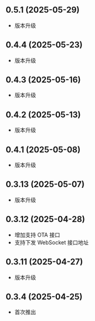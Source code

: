 ## 0.5.1 (2025-05-29)
- 版本升级
## 0.4.4 (2025-05-23)
- 版本升级
## 0.4.3 (2025-05-16)
- 版本升级
## 0.4.2 (2025-05-13)
- 版本升级
## 0.4.1 (2025-05-08)
- 版本升级
## 0.3.13 (2025-05-07)
- 版本升级
## 0.3.12 (2025-04-28)

- 增加支持 OTA 接口
- 支持下发 WebSocket 接口地址

## 0.3.11 (2025-04-27)
- 版本升级
## 0.3.4 (2025-04-25)
- 首次推出